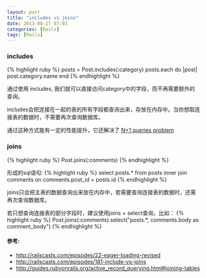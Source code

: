 ```yaml
---
layout: post
title: "includes vs joins"
date: 2013-08-27 07:03
categories: [Rails]
tags: [Rails]
---
```


### includes
{% highlight ruby %}
posts = Post.includes(:category)
posts.each do |post|
  post.category.name
end
{% endhighlight %}

通过使用 includes, 我们就可以直接访问category中的字段，而不再需要额外的查询。

includes会把连接在一起的表的所有字段都查询出来，存放在内存中。当你想取连接表的数据时，不需要再次查询数据库。

通过这种方式能有一定的性能提升，它还解决了 [N+1 queries problem](http://guides.rubyonrails.org/active_record_querying.html#eager-loading-associations)

### joins
{% highlight ruby %}
Post.joins(:comments)
{% endhighlight %}

形成的sql语句:
{% highlight ruby %}
select posts.* from posts inner join comments on comments.post_id = posts.id
{% endhighlight %}

joins只会把主表的数据查询出来放在内存中，若需要查询连接表的数据时，还需再次查询数据库。

若只想查询连接表的部分字段时，建议使用joins + select查询，比如：
{% highlight ruby %}
Post.joins(:comments).select("posts.*, comments.body as comment_body")
{% endhighlight %}

#### 参考:
* http://railscasts.com/episodes/22-eager-loading-revised
* http://railscasts.com/episodes/181-include-vs-joins
* http://guides.rubyonrails.org/active_record_querying.html#joining-tables
